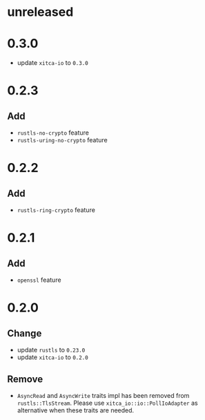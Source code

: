 # unreleased

# 0.3.0
- update `xitca-io` to `0.3.0`

# 0.2.3
## Add
- `rustls-no-crypto` feature
- `rustls-uring-no-crypto` feature

# 0.2.2
## Add
- `rustls-ring-crypto` feature

# 0.2.1
## Add
- `openssl` feature

# 0.2.0
## Change
- update `rustls` to `0.23.0`
- update `xitca-io` to `0.2.0`

## Remove
- `AsyncRead` and `AsyncWrite` traits impl has been removed from `rustls::TlsStream`. Please use `xitca_io::io::PollIoAdapter` as alternative when these traits are needed.
